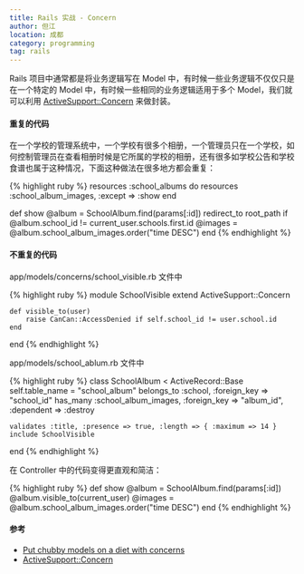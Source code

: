 ```yaml
---
title: Rails 实战 - Concern
author: 但江
location: 成都
category: programming
tag: rails
---
```


Rails 项目中通常都是将业务逻辑写在 Model 中，有时候一些业务逻辑不仅仅只是在一个特定的 Model 中，有时候一些相同的业务逻辑适用于多个 Model，我们就可以利用 [ActiveSupport::Concern][2] 来做封装。

#### 重复的代码

在一个学校的管理系统中，一个学校有很多个相册，一个管理员只在一个学校，如何控制管理员在查看相册时候是它所属的学校的相册，还有很多如学校公告和学校食谱也属于这种情况，下面这种做法在很多地方都会重复：

{% highlight ruby %}
resources :school_albums do
    resources :school_album_images, :except => :show
end

def show
    @album = SchoolAlbum.find(params[:id])
    redirect_to root_path if @album.school_id != current_user.schools.first.id
    @images = @album.school_album_images.order("time DESC")
end
{% endhighlight %}

#### 不重复的代码

app/models/concerns/school_visible.rb 文件中

{% highlight ruby %}
module SchoolVisible
    extend ActiveSupport::Concern

    def visible_to(user)
        raise CanCan::AccessDenied if self.school_id != user.school.id
    end
end
{% endhighlight %}

app/models/school_ablum.rb 文件中

{% highlight ruby %}
class SchoolAlbum < ActiveRecord::Base
    self.table_name = "school_album"
    belongs_to :school, :foreign_key => "school_id"
    has_many :school_album_images, :foreign_key => "album_id", :dependent => :destroy

    validates :title, :presence => true, :length => { :maximum => 14 }
    include SchoolVisible
end
{% endhighlight %}

在 Controller 中的代码变得更直观和简洁：

{% highlight ruby %}
def show
    @album = SchoolAlbum.find(params[:id])
    @album.visible_to(current_user)
    @images = @album.school_album_images.order("time DESC")
end
{% endhighlight %}

#### 参考

* [Put chubby models on a diet with concerns][1]
* [ActiveSupport::Concern][2]

[1]: https://signalvnoise.com/posts/3372-put-chubby-models-on-a-diet-with-concerns
[2]: http://api.rubyonrails.org/classes/ActiveSupport/Concern.html 

